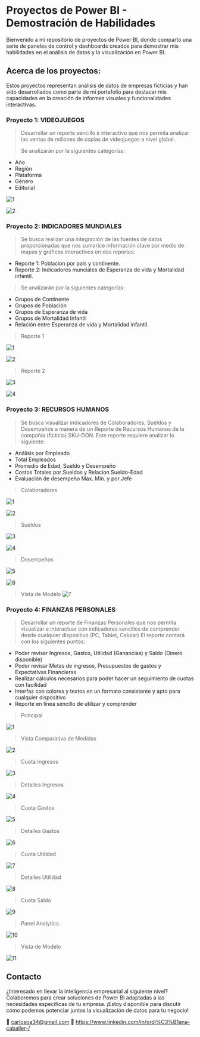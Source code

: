 # Proyectos de Power BI - Demostración de Habilidades

Bienvenido a mi repositorio de proyectos de Power BI, donde comparto una serie de paneles de control y dashboards creados para demostrar mis habilidades en el análisis de datos y la visualización en Power BI.

## Acerca de los proyectos:

Estos proyectos representan análisis de datos de empresas ficticias y han sido desarrollados como parte de mi portafolio para destacar mis capacidades en la creación de informes visuales y funcionalidades interactivas.

### Proyecto 1: VIDEOJUEGOS
> Desarrollar un reporte sencillo e interactivo que nos permita analizar las ventas de millones de copias de videojuegos a nivel global.
>
> Se analizarán por la siguientes categorías:
  - Año
  - Región
  - Plataforma
  - Género
  - Editorial
    
![1](https://github.com/Ordinana/Power-BI-Projects/assets/102070528/639697b9-7564-4619-85de-2f011f9b52a6)

![2](https://github.com/Ordinana/Power-BI-Projects/assets/102070528/3599bdcb-2d5e-457a-bc06-28fc8f36fae8)


### Proyecto 2: INDICADORES MUNDIALES
> Se busca realizar una integración de las fuentes de datos proporcionadas que nos sumarice información clave por medio de mapas y gráficos interactivos en dos reportes:
  - Reporte 1: Poblacion por país y continente.
  - Reporte 2: Indicadores munciales de Esperanza de vida y Mortalidad infantil.
> Se analizarán por la siguientes categorías:
  - Grupos de Continente
  - Grupos de Población
  - Grupos de Esperanza de vida
  - Grupos de Mortalidad Infantil
  - Relación entre Esperanza de vida y Mortalidad infantil.

> Reporte 1

![1](https://github.com/Ordinana/Power-BI-Projects/assets/102070528/95a88917-942e-467c-857d-5a399ec83d84)

![2](https://github.com/Ordinana/Power-BI-Projects/assets/102070528/425e3db0-e054-4100-a6e6-1db9deb9c03d)

> Reporte 2

![3](https://github.com/Ordinana/Power-BI-Projects/assets/102070528/1e634a80-4fa3-4f20-a3c9-3ddd1ac469a5)

![4](https://github.com/Ordinana/Power-BI-Projects/assets/102070528/a4acf0a6-b3e6-4c3b-a4ec-42ce162e9a83)


### Proyecto 3: RECURSOS HUMANOS
> Se busca visualizar indicadores de Colaboradores, Sueldos y Desempeños a manera de un Reporte de Recursos Humanos de la compañía (ficticia) SKU-DON.
> Este reporte requiere analizar lo siguiente:
  - Análisis por Empleado
  - Total Empleados
  - Promedio de Edad, Sueldo y Desempeño
  - Costos Totales por Sueldos y Relacion Sueldo-Edad
  - Evaluación de desempeño Max. Min. y por Jefe

> Colaboradores

![1](https://github.com/Ordinana/Power-BI-Projects/assets/102070528/7da6c691-f78a-42ee-8e46-876f4da33ba4)

![2](https://github.com/Ordinana/Power-BI-Projects/assets/102070528/dd49873a-65a6-4176-95f2-25ceb1175e7d)

> Sueldos

![3](https://github.com/Ordinana/Power-BI-Projects/assets/102070528/906f6311-b054-4d31-9fb0-c51d43af41c6)

![4](https://github.com/Ordinana/Power-BI-Projects/assets/102070528/387793ac-06c1-41e7-a64b-79ea4227eef3)

> Desempeños

![5](https://github.com/Ordinana/Power-BI-Projects/assets/102070528/91876bea-410f-48f1-ad33-f3cb81211de3)

![6](https://github.com/Ordinana/Power-BI-Projects/assets/102070528/46493b91-3fab-4adc-8cc5-8d9b6a15763e)

> Vista de Modelo
![7](https://github.com/Ordinana/Power-BI-Projects/assets/102070528/5885c721-3090-4262-8ace-aa184fd32d3a)


### Proyecto 4: FINANZAS PERSONALES
> Desarrollar un reporte de Finanzas Personales que nos permita visualizar e interactuar con indicadores sencillos de comprender desde cualquier dispositivo (PC, Tablet, Celular)
> El reporte contará con los siguientes puntos:
  - Poder revisar Ingresos, Gastos, Utilidad (Ganancias) y Saldo (Dinero disponible)
  - Poder revisar Metas de ingresos, Presupuestos de gastos y Expectativas Financieras
  - Realizar cálculos necesarios para poder hacer un seguimiento de cuotas con facilidad
  - Interfaz con colores y textos en un formato consistente y apto para cualquier dispositivo
  - Reporte en línea sencillo de utilizar y comprender

> Principal

![1](https://github.com/Ordinana/Power-BI-Projects/assets/102070528/ad1fa713-6488-4c3c-81b9-c10a7c70b3db)

> Vista Comparativa de Medidas

![2](https://github.com/Ordinana/Power-BI-Projects/assets/102070528/4830b5ba-935f-42ed-8900-ae6ee3059618)

> Cuota Ingresos

![3](https://github.com/Ordinana/Power-BI-Projects/assets/102070528/d88b9749-917b-4b2a-91bf-c978b598110b)

> Detalles Ingresos

![4](https://github.com/Ordinana/Power-BI-Projects/assets/102070528/3cf725d9-5c32-4f99-9b6c-3f7d7462a90f)

> Cuota Gastos

![5](https://github.com/Ordinana/Power-BI-Projects/assets/102070528/6d83bdba-8346-4b7a-80f3-278e60935a32)

> Detalles Gastos

![6](https://github.com/Ordinana/Power-BI-Projects/assets/102070528/4751038d-8b50-44b8-9c41-a3837941a0d0)

> Cuota Utilidad

![7](https://github.com/Ordinana/Power-BI-Projects/assets/102070528/ae3dc168-0574-4f51-9ffa-108d7864e61d)

> Detalles Utilidad

![8](https://github.com/Ordinana/Power-BI-Projects/assets/102070528/83239f30-6aea-4ee8-992e-21ee568e916c)

> Cuota Saldo

![9](https://github.com/Ordinana/Power-BI-Projects/assets/102070528/71e58867-93e1-423f-a8a6-96d0c3854bb9)

> Panel Analytics

![10](https://github.com/Ordinana/Power-BI-Projects/assets/102070528/fc112bc2-ec40-4783-a71e-0c514a3db7e3)

> Vista de Modelo

![11](https://github.com/Ordinana/Power-BI-Projects/assets/102070528/beb9c32d-22ef-44db-b0e4-79a525346dd1)


## Contacto

¿Interesado en llevar la inteligencia empresarial al siguiente nivel? Colaboremos para crear soluciones de Power BI adaptadas a las necesidades específicas de tu empresa.
¡Estoy disponible para discutir cómo podemos potenciar juntos la visualización de datos para tu negocio!

📧 carlosoa34@gmail.com
🔗 https://www.linkedin.com/in/ordi%C3%B1ana-caballer-/
